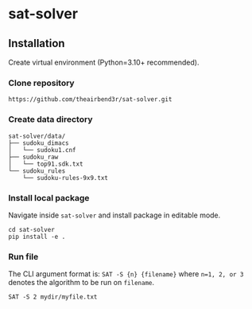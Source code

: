# sat-solver

## Installation

Create virtual environment (Python=3.10+ recommended).

### Clone repository

```
https://github.com/theairbend3r/sat-solver.git
```

### Create data directory

```
sat-solver/data/
├── sudoku_dimacs
│   └── sudoku1.cnf
├── sudoku_raw
│   └── top91.sdk.txt
└── sudoku_rules
    └── sudoku-rules-9x9.txt
```

### Install local package

Navigate inside `sat-solver` and install package in editable mode.

```
cd sat-solver
pip install -e .
```

### Run file

The CLI argument format is: `SAT -S {n} {filename}` where `n=1, 2, or 3` denotes the algorithm to be run on `filename`.

```
SAT -S 2 mydir/myfile.txt
```
